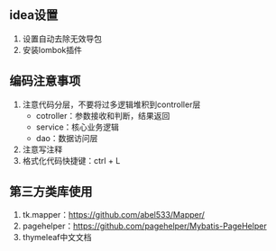 ## idea设置

1. 设置自动去除无效导包
2. 安装lombok插件

## 编码注意事项

1. 注意代码分层，不要将过多逻辑堆积到controller层
    + cotroller：参数接收和判断，结果返回
    + service：核心业务逻辑
    + dao：数据访问层
2. 注意写注释
3. 格式化代码快捷键：ctrl + L

## 第三方类库使用

1. tk.mapper：https://github.com/abel533/Mapper/
2. pagehelper：https://github.com/pagehelper/Mybatis-PageHelper
3. thymeleaf中文文档